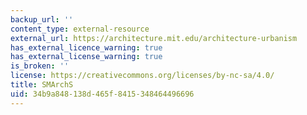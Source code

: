 ```yaml
---
backup_url: ''
content_type: external-resource
external_url: https://architecture.mit.edu/architecture-urbanism
has_external_licence_warning: true
has_external_license_warning: true
is_broken: ''
license: https://creativecommons.org/licenses/by-nc-sa/4.0/
title: SMArchS
uid: 34b9a848-138d-465f-8415-348464496696
---
```

